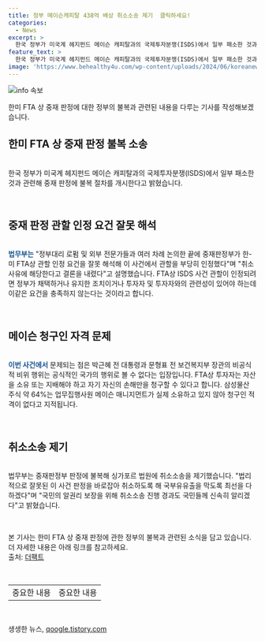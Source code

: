 ```yaml
---
title: 정부 메이슨캐피탈 438억 배상 취소소송 제기  클릭하세요!
categories:
  - News
excerpt: >
  한국 정부가 미국계 헤지펀드 메이슨 캐피탈과의 국제투자분쟁(ISDS)에서 일부 패소한 것과 관련해 중재 판정에 불복 절차를 개시한다. 법무부는 중재판정부의 한미 FTA 관할 인정 요건 해석을 잘못했다며 취소소송을 제기하고, 메이슨이 청구인 자격이 없음을 주장하고 있다. 이에 대한 정부의 대응과 관련해 국민들은 더 자세한 소식을 기다리고 있다. (150자)
feature_text: >
  한국 정부가 미국계 헤지펀드 메이슨 캐피탈과의 국제투자분쟁(ISDS)에서 일부 패소한 것과 관련해 중재 판정에 불복 절차를 개시한다. 법무부는 중재판정부의 한미 FTA 관할 인정 요건 해석을 잘못했다며 취소소송을 제기하고, 메이슨이 청구인 자격이 없음을 주장하고 있다. 이에 대한 정부의 대응과 관련해 국민들은 더 자세한 소식을 기다리고 있다. (150자)
image: 'https://www.behealthy4u.com/wp-content/uploads/2024/06/koreanews.jpg'
---
```


<p><img src="https://www.behealthy4u.com/wp-content/uploads/2024/06/koreanews.jpg" alt="info 속보" /></p>

<p>한미 FTA 상 중재 판정에 대한 정부의 불복과 관련된 내용을 다루는 기사를 작성해보겠습니다.</p>

<h2 data-ke-size="size26">한미 FTA 상 중재 판정 불복 소송</h2>

<p><br>
한국 정부가 미국계 헤지펀드 메이슨 캐피탈과의 국제투자분쟁(ISDS)에서 일부 패소한 것과 관련해 중재 판정에 불복 절차를 개시한다고 밝혔습니다.</p>

<p data-ke-size="size16">&nbsp;</p>

<h2 data-ke-size="size26">중재 판정 관할 인정 요건 잘못 해석</h2>

<p><br>
<b><span style="color: #1a5490;">법무부는</span></b> "정부대리 로펌 및 외부 전문가들과 여러 차례 논의한 끝에 중재판정부가 한-미 FTA상 관할 인정 요건을 잘못 해석해 이 사건에서 관할을 부당히 인정했다"며 "취소 사유에 해당한다고 결론을 내렸다"고 설명했습니다. FTA상 ISDS 사건 관할이 인정되려면 정부가 채택하거나 유지한 조치이거나 투자자 및 투자자와의 관련성이 있어야 하는데 이같은 요건을 충족하지 않는다는 것이라고 합니다.</p>

<p data-ke-size="size16">&nbsp;</p>

<h2 data-ke-size="size26">메이슨 청구인 자격 문제</h2>

<p><br>
<b><span style="color: #1a5490;">이번 사건에서</span></b> 문제되는 점은 박근혜 전 대통령과 문형표 전 보건복지부 장관의 비공식적 비위 행위는 공식적인 국가의 행위로 볼 수 없다는 입장입니다. FTA상 투자자는 자산을 소유 또는 지배해야 하고 자기 자신의 손해만을 청구할 수 있다고 합니다. 삼성물산 주식 약 64%는 업무집행사원 메이슨 매니지먼트가 실제 소유하고 있지 않아 청구인 적격이 없다고 지적됩니다.</p>

<p data-ke-size="size16">&nbsp;</p>

<h2 data-ke-size="size26">취소소송 제기</h2>

<p><br>
법무부는 중재판정부 판정에 불복해 싱가포르 법원에 취소소송을 제기했습니다. "법리적으로 잘못된 이 사건 판정을 바로잡아 취소하도록 해 국부유유출을 막도록 최선을 다하겠다"며 "국민의 알권리 보장을 위해 취소소송 진행 경과도 국민들께 신속히 알리겠다"고 밝혔습니다.</p>

<p data-ke-size="size16">&nbsp;</p>

<p>본 기사는 한미 FTA 상 중재 판정에 관한 정부의 불복과 관련된 소식을 담고 있습니다. 더 자세한 내용은 아래 링크를 참고하세요.
<br>
출처: <a href="http://talk.tf.co.kr/bbs/report/write">더팩트</a></p>

<p data-ke-size="size16">&nbsp;</p>

<table>
<tbody>
<tr>
<td style="text-align: center; height: 17px;">중요한 내용</td>
<td style="text-align: center; height: 17px;">중요한 내용</td>
</tr>
</tbody>
</table>

<p data-ke-size="size16">&nbsp;</p>
생생한 뉴스, <a href="https://qoogle.tistory.com" rel="dofollow">qoogle.tistory.com</a>


